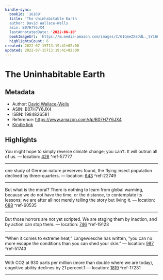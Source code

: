 ```yaml
---
kindle-sync:
  bookId: '16169'
  title: 'The Uninhabitable Earth
  author: David Wallace-Wells
  asin: B07H7Y6JX4
  lastAnnotatedDate: '2022-06-10'
  bookImageUrl: 'https://m.media-amazon.com/images/I/61GmeZXsOdL._SY160.jpg'
  highlightsCount: 6
created: 2022-07-15T13:19:41+02:00
updated: 2022-07-15T13:19:41+02:00
---
```

# The Uninhabitable Earth
## Metadata
* Author: [David Wallace-Wells](https://www.amazon.com/David-Wallace-Wells/e/B07MJLSK9J/ref=dp_byline_cont_ebooks_1)
* ASIN: B07H7Y6JX4
* ISBN: 1984826581
* Reference: https://www.amazon.com/dp/B07H7Y6JX4
* [Kindle link](kindle://book?action=open&asin=B07H7Y6JX4)

## Highlights
You might hope to simply reverse climate change; you can’t. It will outrun all of us. — location: [426](kindle://book?action=open&asin=B07H7Y6JX4&location=426) ^ref-57777

---
one study of German nature preserves found, the flying insect population declined by three-quarters. — location: [643](kindle://book?action=open&asin=B07H7Y6JX4&location=643) ^ref-22749

---
But what is the moral? There is nothing to learn from global warming, because we do not have the time, or the distance, to contemplate its lessons; we are after all not merely telling the story but living it. — location: [688](kindle://book?action=open&asin=B07H7Y6JX4&location=688) ^ref-60535

---
But those horrors are not yet scripted. We are staging them by inaction, and by action can stop them. — location: [746](kindle://book?action=open&asin=B07H7Y6JX4&location=746) ^ref-19123

---
“When it comes to extreme heat,” Langewiesche has written, “you can no more escape the conditions than you can shed your skin.” — location: [987](kindle://book?action=open&asin=B07H7Y6JX4&location=987) ^ref-51743

---
With CO2 at 930 parts per million (more than double where we are today), cognitive ability declines by 21 percent.1 — location: [1819](kindle://book?action=open&asin=B07H7Y6JX4&location=1819) ^ref-17231

---
